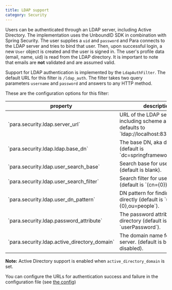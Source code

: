 ```yaml
---
title: LDAP support
category: Security
---
```


Users can be authenticated through an LDAP server, including Active Directory. The implementation uses the UnboundID
SDK in combination with Spring Security. The user supplies a `uid` and `password` and Para connects to the LDAP server
and tries to bind that user. Then, upon successful login, a new `User` object is created and the user is signed in.
The user's profile data (email, name, uid) is read from the LDAP directory. It is important to note that emails are
**not** validated and are assumed valid.

Support for LDAP authentication is implemented by the `LdapAuthFilter`. The default URL for this filter is
`/ldap_auth`. The filter takes two query parameters `username` and `password` and answers to any HTTP method.

These are the configuration options for this filter:

<table class="table table-striped">
	<thead>
		<tr>
			<th>property</th>
			<th>description</th>
		</tr>
	</thead>
	<tbody>
		<tr><td>`para.security.ldap.server_url`</td><td>URL of the LDAP server, including scheme and port, defaults to `ldap://localhost:8389/`. </td></tr>
		<tr><td>`para.security.ldap.ldap.base_dn`</td><td>The base DN, aka domain (default is `dc=springframework,dc=org`). </td></tr>
		<tr><td>`para.security.ldap.user_search_base`</td><td>Search base for user searches (default is blank).</td></tr>
		<tr><td>`para.security.ldap.user_search_filter`</td><td>Search filter for user searches (default is `(cn={0})`). </td></tr>
		<tr><td>`para.security.ldap.user_dn_pattern`</td><td>DN pattern for finding users directly (default is `uid={0},ou=people`). </td></tr>
		<tr><td>`para.security.ldap.password_attribute`</td><td>The password attribute in the directory (default is `userPassword`). </td></tr>
		<tr><td>`para.security.ldap.active_directory_domain`</td><td> The domain name for AD server. (default is blank, AD is disabled). </td></tr>
	</tbody>
</table>

**Note:** Active Directory support is enabled when `active_directory_domain` is set.

You can configure the URLs for authentication success and failure in the configuration file (see [the config](#005-config))